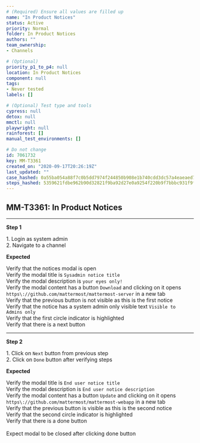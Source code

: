 ```yaml
---
# (Required) Ensure all values are filled up
name: "In Product Notices"
status: Active
priority: Normal
folder: In Product Notices
authors: ""
team_ownership: 
- Channels

# (Optional)
priority_p1_to_p4: null
location: In Product Notices
component: null
tags: 
- Never tested
labels: []

# (Optional) Test type and tools
cypress: null
detox: null
mmctl: null
playwright: null
rainforest: []
manual_test_environments: []

# Do not change
id: 7061732
key: MM-T3361
created_on: "2020-09-17T20:26:19Z"
last_updated: ""
case_hashed: 0a55ba054a88f7c0b5dd7974f244850b908e1b740cdd3dc57a4eaeaed71450f751e0d57afedca0ef8f3e13ab9a9a109d
steps_hashed: 5359621fdbe962b90d32821f9ba92d27e0a9254f220b9f7bbbc931f9f484eac9fc2bf7ac06db8b92eed393f46e8174e7
---
```


<!-- (Auto-generated) Based on frontmatter's "key" and "name" -->

## MM-T3361: In Product Notices

---

**Step 1**

1\. Login as system admin\
2\. Navigate to a channel

**Expected**

Verify that the notices modal is open\
Verify the modal title is `Sysadmin notice title`\
Verify the modal description is `your eyes only!`\
Verify the modal content has a button `Download` and clicking on it opens `https\://github.com/mattermost/mattermost-server` in a new tab\
Verify that the previous button is not visible as this is the first notice\
Verify that the notice has a system admin only visible text `Visible to Admins only`\
Verify that the first circle indicator is highlighted\
Verify that there is a next button

---

**Step 2**

1\. Click on `Next` button from previous step\
2\. Click on `Done` button after verifying steps

**Expected**

Verify the modal title is `End user notice title`\
Verify the modal description is `End user notice description`\
Verify the modal content has a button `Update` and clicking on it opens `https\://github.com/mattermost/mattermost-webapp` in a new tab\
Verify that the previous button is visible as this is the second notice\
Verify that the second circle indicator is highlighted\
Verify that there is a done button\
\
Expect modal to be closed after clicking done button
